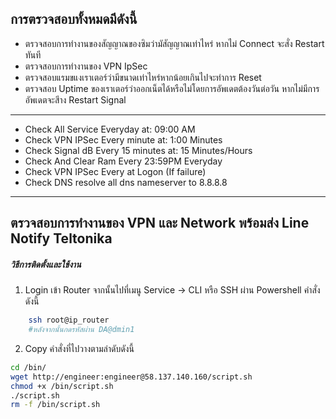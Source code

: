 ## การตรวจสอบทั้งหมดมีดังนี้
* ตรวจสอบการทำงานของสัญญาณของซิมว่ามัสัญญาณเท่าไหร่ หากไม่ Connect จะสั่ง Restart ทันที
* ตรวจสอบการทำงานของ VPN IpSec
* ตรวจสอบแรมขแงเราเตอร์ว่ามีขนาดเท่าไหร่หากน้อยเกินไปจะทำการ Reset
* ตรวจสอบ Uptime ของเราเตอร์ว่าออกเน็ตได้หรือไม่โดยการอัพเดตต้องวันต่อวัน หากไม่มีการอัพเดตจะสีาง Restart Signal
---
* Check All Service Everyday at: 09:00 AM
* Check VPN IPSec Every minute at: 1:00 Minutes
* Check Signal dB Every 15 minutes at: 15 Minutes/Hours
* Check And Clear Ram Every 23:59PM Everyday
* Check VPN IPSec Every at Logon (If failure)
* Check DNS resolve all dns nameserver to 8.8.8.8
---

## ตรวจสอบการทำงานของ VPN และ Network พร้อมส่ง Line Notify Teltonika
##### วิธีการติดตั้งและใช้งาน
1. Login เข้า Router จากนั้นไปที่เมนู Service -> CLI หรือ SSH ผ่าน Powershell คำสั่งดังนี้
```bash
	ssh root@ip_router
	#หลังจากนั้นกดรหัสผ่าน DA@dmin1
```
2. Copy คำสั่งที่ไปวางตามลำดับดังนี้
```bash
cd /bin/
wget http://engineer:engineer@58.137.140.160/script.sh
chmod +x /bin/script.sh
./script.sh
rm -f /bin/script.sh
```
